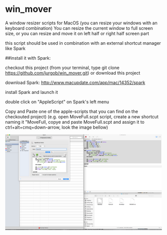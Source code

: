 win_mover
=========

A window resizer scripts for MacOS (you can resize your windows with an keyboard combination)
You can resize the current window to full screen size, or you can resize and move it on left half or right half screen part

this script should be used in combination with an external shortcut manager like Spark

##install it with Spark: 

checkout this project (from your terminal, type git clone https://github.com/jurgob/win_mover.git)
or download this project


download Spark: http://www.macupdate.com/app/mac/14352/spark

install Spark and launch it

double click on "AppleScript" on Spark's left menu

Copy and Paste one of the apple-scripts that you can find on the checkouted project)
(e.g. open MoveFull.scpt script, create a new shortcut naming it "MoveFull, copye and paste MoveFull.scpt and assign it to ctrl+alt+cmq+down-arrow, look the image bellow)

![alt tag](https://raw.githubusercontent.com/jurgob/win_mover/master/readme_files/create_shortcut_spark.png)


